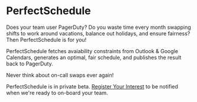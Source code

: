 # PerfectSchedule

Does your team user PagerDuty? Do you waste time every month swapping shifts to work around vacations, balance out holidays, and ensure fairness? Then PerfectSchedule is for you!

PerfectSchedule fetches avaiability constraints from Outlook & Google Calendars, generates an optimal, fair schedule, and publishes the result back to PagerDuty.

Never think about on-call swaps ever again!

PerfectSchedule is in private beta. [Register Your Interest](https://forms.gle/9rF4cLHsJgyd52qA7) to be notified when we're ready to on-board your team.

